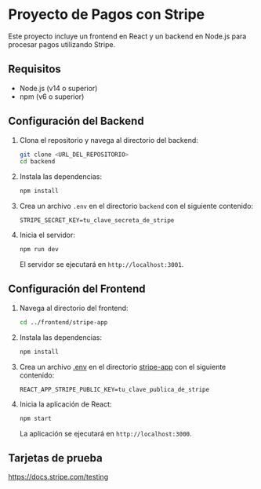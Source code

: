 # Proyecto de Pagos con Stripe

Este proyecto incluye un frontend en React y un backend en Node.js para procesar pagos utilizando Stripe.

## Requisitos

- Node.js (v14 o superior)
- npm (v6 o superior)

## Configuración del Backend

1. Clona el repositorio y navega al directorio del backend:

   ```sh
   git clone <URL_DEL_REPOSITORIO>
   cd backend
   ```

2. Instala las dependencias:

   ```sh
   npm install
   ```

3. Crea un archivo `.env` en el directorio `backend` con el siguiente contenido:

   ```env
   STRIPE_SECRET_KEY=tu_clave_secreta_de_stripe
   ```

4. Inicia el servidor:

   ```sh
   npm run dev
   ```

   El servidor se ejecutará en `http://localhost:3001`.

## Configuración del Frontend

1. Navega al directorio del frontend:

   ```sh
   cd ../frontend/stripe-app
   ```

2. Instala las dependencias:

   ```sh
   npm install
   ```

3. Crea un archivo [.env](http://_vscodecontentref_/1) en el directorio [stripe-app](http://_vscodecontentref_/2) con el siguiente contenido:

   ```env
   REACT_APP_STRIPE_PUBLIC_KEY=tu_clave_publica_de_stripe
   ```

4. Inicia la aplicación de React:

   ```sh
   npm start
   ```

   La aplicación se ejecutará en `http://localhost:3000`.

## Tarjetas de prueba

https://docs.stripe.com/testing
